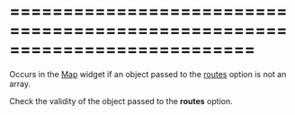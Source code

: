 ===========================================================================
===========================================================================

<!--shortDescription-->
Occurs in the [Map](/Documentation/ApiReference/UI_Widgets/dxMap/) widget if an object passed to the [routes](/Documentation/ApiReference/UI_Widgets/dxMap/Configuration/#routes) option is not an array.
<!--/shortDescription-->

<!--fullDescription-->
Check the validity of the object passed to the **routes** option.
<!--/fullDescription-->